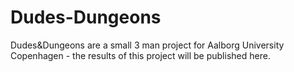 Dudes-Dungeons
==============

Dudes&amp;Dungeons are a small 3 man project for Aalborg University Copenhagen - the results of this project will be published here.
